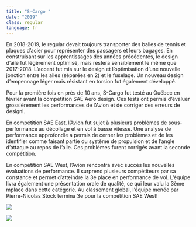 ```yaml
---
title: "S-Cargo "
date: "2019"
class: regular
language: fr
---
```

En 2018-2019, le regular devait toujours transporter des balles de tennis et plaques d’acier pour représenter des passagers et leurs bagages. En construisant sur les apprentissages des années précédentes, le design d’aile fut légèrement optimisé, mais restera sensiblement le même que 2017-2018. L’accent fut mis sur le design et l’optimisation d’une nouvelle jonction entre les ailes (séparées en 2) et le fuselage. Un nouveau design d’empennage léger mais résistant en torsion fut également développé.

Pour la première fois en près de 10 ans, S-Cargo fut testé au Québec en février avant la compétition SAE Aero design. Ces tests ont permis d’évaluer grossièrement les performances de l’Avion et de corriger des erreurs de designl.

En compétition SAE East, l’Avion fut sujet à plusieurs problèmes de sous-performance au décollage et en vol à basse vitesse. Une analyse de performance approfondie a permis de cerner les problèmes et de les identifier comme faisant partie du système de propulsion et de l’angle d’attaque au repos de l’aile. Ces problèmes furent corrigés avant la seconde compétition.

En compétition SAE West, l’Avion rencontra avec succès les nouvelles évaluations de performance. Il surprend plusieurs compétiteurs par sa constance et permet d’atteindre la 3e place en performance de vol. L’équipe livra également une présentation orale de qualité, ce qui leur valu la 3ème mplace dans cette catégorie. Au classement global, l’équipe menée par Pierre-Nicolas Stock termina 3e pour la compétition SAE West!

![](https://res.cloudinary.com/decninixz/image/upload/v1595355684/avion_cargo_site_web_full_res-2760_pjnddr.jpg)

![](https://res.cloudinary.com/decninixz/image/upload/v1598149777/avion_cargo_site_web_full_res-1150115_du4gg1.jpg)